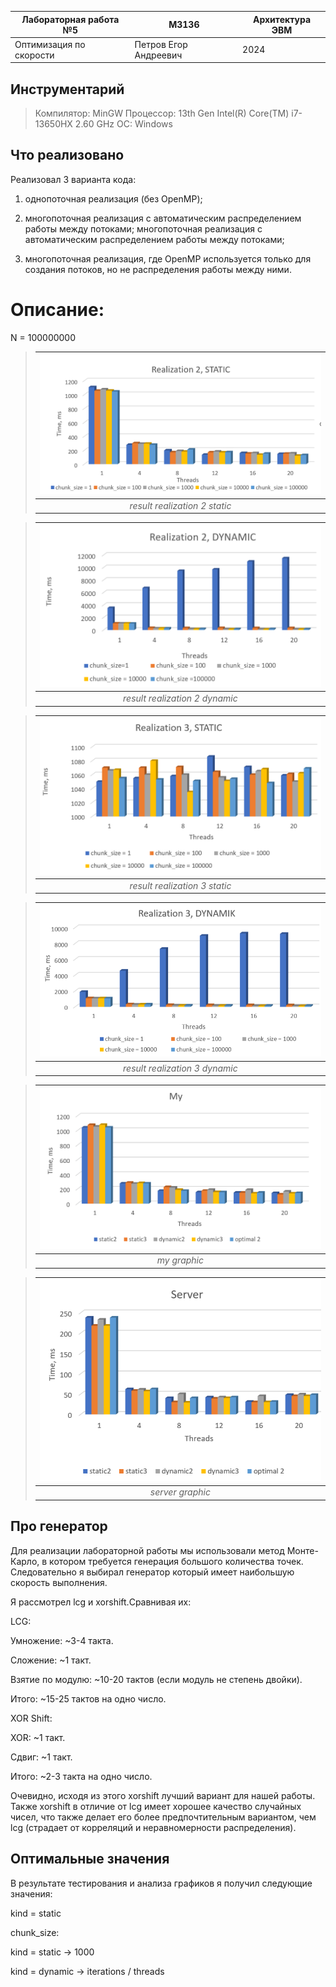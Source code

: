 | Лабораторная работа №5    | М3136   | Архитектура ЭВМ |
| ------------------------- | ----------- | ---- |
| Оптимизация по скорости   | Петров Егор Андреевич       | 2024 |

## Инструментарий
> Компилятор: MinGW
> Процессор: 13th Gen Intel(R) Core(TM) i7-13650HX   2.60 GHz
> ОС: Windows

## Что реализовано
Реализовал 3 варианта кода:

1. однопоточная реализация (без OpenMP);

2. многопоточная реализация с автоматическим распределением работы между потоками;
многопоточная реализация с автоматическим распределением работы между потоками;

3. многопоточная реализация, где OpenMP используется только для создания потоков, но не распределения работы между ними.


# Описание:

N = 100000000

> |                      ![](pict/pict1.png)                     |
>|:----------------------------------------------------------------------------------------------:|
>| *result realization 2 static* |

> |                      ![](pict/pict2.png)                     |
>|:----------------------------------------------------------------------------------------------:|
>| *result realization 2 dynamic* |

> |                      ![](pict/pict4.png)                     |
>|:----------------------------------------------------------------------------------------------:|
>| *result realization 3 static* |

> |                      ![](pict/pict3.png)                     |
>|:----------------------------------------------------------------------------------------------:|
>| *result realization 3 dynamic* |


> |                      ![](pict/pict5.png)                     |
>|:----------------------------------------------------------------------------------------------:|
>| *my graphic* |


> |                      ![](pict/pict6.png)                     |
>|:----------------------------------------------------------------------------------------------:|
>| *server graphic* |

## Про генератор

Для реализации лабораторной работы мы использовали метод Монте-Карло, в котором требуется генерация большого количества точек. Следовательно я выбирал генератор который имеет наибольшую скорость выполнения. 

Я рассмотрел lcg и xorshift.Сравнивая их:

LCG:

Умножение: ~3-4 такта.

Сложение: ~1 такт.

Взятие по модулю: ~10-20 тактов (если модуль не степень двойки).

Итого: ~15-25 тактов на одно число.

XOR Shift:

XOR: ~1 такт.

Сдвиг: ~1 такт.

Итого: ~2-3 такта на одно число.

Очевидно, исходя из этого xorshift лучший вариант для нашей работы.
Также xorshift в отличие от lcg имеет хорошее качество случайных чисел, что также делает его более предпочтительным вариантом, чем lcg (страдает от корреляций и неравномерности распределения).

## Оптимальные значения

В результате тестирования и анализа графиков я получил следующие значения:

kind = static

chunk_size: 

kind = static -> 1000

kind = dynamic -> iterations / threads
